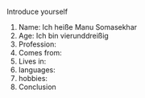 Introduce yourself
1.  Name: Ich heiße Manu Somasekhar
2. Age: Ich bin vier­und­dreißig 
3. Profession:
4. Comes from:
5. Lives in:
6. languages:
7. hobbies:
8. Conclusion
